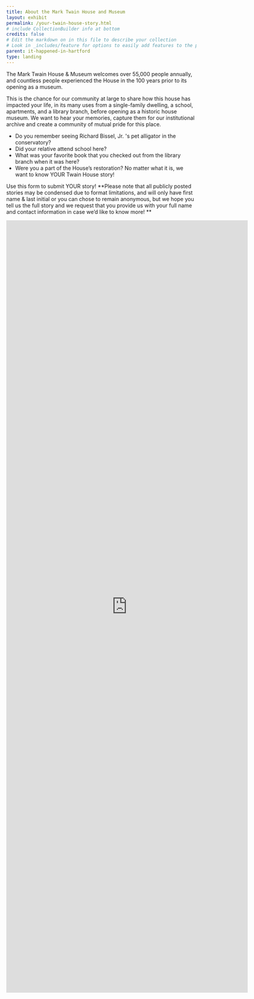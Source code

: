```yaml
---
title: About the Mark Twain House and Museum
layout: exhibit
permalink: /your-twain-house-story.html
# include CollectionBuilder info at bottom
credits: false
# Edit the markdown on in this file to describe your collection
# Look in _includes/feature for options to easily add features to the page
parent: it-happened-in-hartford
type: landing
---
```


The Mark Twain House & Museum welcomes over 55,000 people annually, and countless people experienced the House in the 100 years prior to its opening as a museum.

This is the chance for our community at large to share how this house has impacted your life, in its many uses from a single-family dwelling, a school,  apartments, and a library branch, before opening as a historic house museum. We want to hear your memories, capture them for our institutional archive and create a community of mutual pride for this place.
- Do you remember seeing Richard Bissel, Jr. 's pet alligator in the conservatory?
- Did your relative attend school here? 
- What was your favorite book that you checked out from the library branch when it was here? 
- Were you a part of the House’s restoration? 
No matter what it is, we want to know YOUR Twain House story!  

Use this form to submit YOUR story! **Please note that all publicly posted stories may be condensed due to format limitations, and will only have first name & last initial or you can chose to remain anonymous, but we hope you tell us the full story and we request that you provide us with your full name and contact information in case we’d like to know more! **
<iframe src="https://docs.google.com/forms/d/e/1FAIpQLSd90JQgO7y95pc8BGEp0WR64sp_7UZnOin8gIuD9jGWWUqxvw/viewform?embedded=true" width="640" height="2046" frameborder="0" marginheight="0" marginwidth="0">Loading…</iframe>
